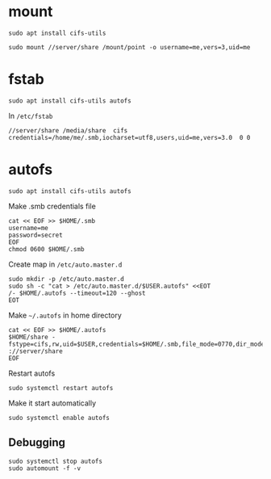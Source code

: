 

# mount

    sudo apt install cifs-utils

    sudo mount //server/share /mount/point -o username=me,vers=3,uid=me

# fstab

    sudo apt install cifs-utils autofs

In `/etc/fstab`

    //server/share /media/share  cifs credentials=/home/me/.smb,iocharset=utf8,users,uid=me,vers=3.0  0 0

# autofs

    sudo apt install cifs-utils autofs

Make .smb credentials file

    cat << EOF >> $HOME/.smb
    username=me
    password=secret
    EOF
    chmod 0600 $HOME/.smb

Create map in `/etc/auto.master.d`

    sudo mkdir -p /etc/auto.master.d
    sudo sh -c "cat > /etc/auto.master.d/$USER.autofs" <<EOT
    /- $HOME/.autofs --timeout=120 --ghost
    EOT

Make `~/.autofs` in home directory

    cat << EOF >> $HOME/.autofs
    $HOME/share -fstype=cifs,rw,uid=$USER,credentials=$HOME/.smb,file_mode=0770,dir_mode=0770,vers=3.0 ://server/share
    EOF

Restart autofs
    
    sudo systemctl restart autofs

Make it start automatically

    sudo systemctl enable autofs


## Debugging

    sudo systemctl stop autofs
    sudo automount -f -v


